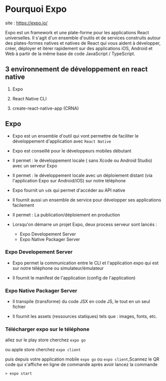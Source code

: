 # Pourquoi Expo

site : https://expo.io/

Expo est un framework et une plate-forme pour les applications React universelles. Il s'agit d'un ensemble d'outils et de services construits autour des plates-formes natives et natives de React qui vous aident à développer, créer, déployer et itérer rapidement sur des applications iOS, Android et Web à partir de la même base de code JavaScript / TypeScript.

## 3 environnement de développement en react native 

1) Expo

2) React Native CLI

3) create-react-native-app (CRNA)

## Expo

- Expo est un ensemble d'outil qui vont permettre de faciliter le développement d'application avec `React Native`

- Expo est conseillé pour le développeurs mobiles débutant

- Il permet : le développement locale ( sans Xcode ou Android Studio) avec un serveur Expo

- Il permet : le développement locale avec un déploiement distant (via l'application Expo sur Android/iOS) sur notre téléphone

- Expo fournit un `sdk` qui permet d'accéder au API native

- Il fournit aussi un ensemble de service pour développer ses applications facilement

- Il permet : La publication/déploiement en production

- Lorsqu'on démarre un projet Expo, deux process serveur sont lancés : 

    - Expo Developement Server
    - Expo Native Packager Server

### Expo Developement Server

- Expo permet la communication entre le CLI et l'application expo qui est sur notre téléphone ou simulateur/émulateur

- Il fournit le manifest de l'application (config de l'application)

### Expo Native Packager Server

- Il transpile (transforme) du code JSX en code JS, le tout en un seul fichier

- Il fournit les assets (ressources statiques) tels que : images, fonts, etc.


### Télécharger expo sur le téléphone

allez sur le play store cherchez `expo go`

ou apple store cherchez `expo client`

puis depuis votre application mobile `expo go` ou `expo client`,Scannez le QR code qui s'affiche en ligne de commande après avoir lancez la commande

    > expo start